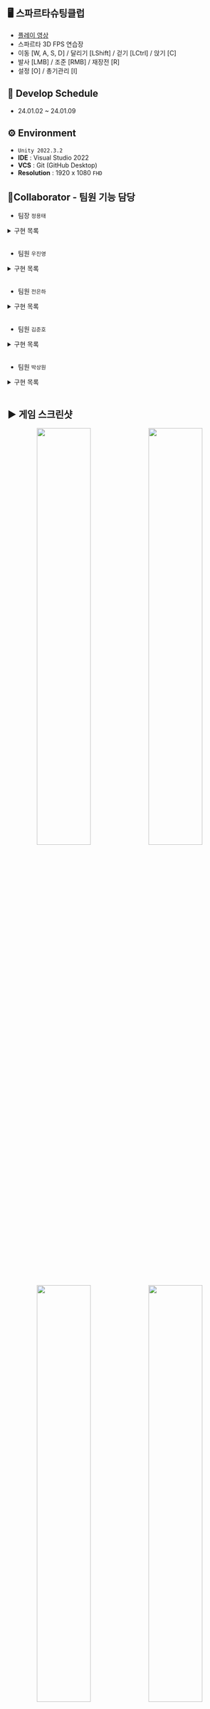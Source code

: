 ## 🖥️ 스파르타슈팅클럽

+ [플레이 영상](https://youtu.be/cc5jiGRsd6Y)
+ 스파르타 3D FPS 연습장
+ 이동 [W, A, S, D] / 달리기 [LShift] / 걷기 [LCtrl] / 앉기 [C]
+ 발사 [LMB] / 조준 [RMB] / 재장전 [R]
+ 설정 [O] / 총기관리 [I]

## 📆 Develop Schedule

* 24.01.02 ~ 24.01.09

## ⚙️ Environment

- `Unity 2022.3.2`
- **IDE** : Visual Studio 2022
- **VCS** : Git (GitHub Desktop)
- **Resolution** :	1920 x 1080 `FHD`

## 👤Collaborator - 팀원 기능 담당

- 팀장  `정용태`
<details>
  <summary>구현 목록</summary>
  <ul>
    <li>인벤토리 & 장비관리 시스템 구현</li>
    <li>총기 파츠 구현</li>
    <li>총기 UI Tooltip 구현</li>
    <li>표적 사격장 시스템 구현</li>
    <li>게임 레벨 디자인</li>
  </ul>
</details>
</br>

- 팀원  `우진영`
<details>
  <summary>구현 목록</summary>
  <ul>
    <li>게임 매니저 관리 [Resource, Input, Settings, Cinemachine]</li>
    <li>플레이어 조작 구현 [이동, 조준, 단축키]</li>
    <li>플레이어 StateMachine [서기, 앉기, 달리기]</li>
    <li>CinemachineManager 구현 [총기 조준, FOV 조정]</li>
    <li>맵 레벨 디자인 [포탈 이동] & UI 관련 키세팅</li>
    <li>버그 수정 & 리팩토링</li>
  </ul>
</details>
</br>

- 팀원  `전은하`
<details>
  <summary>구현 목록</summary>
  <ul>
    <li>총, 총알 시스템 구현</li>
    <li>다양한 무기 구현 [권총, 저격총, 산탄총, 기관총, 수류탄]</li>
    <li>총 디테일 작업 [조준&장전 모션, 탄흔, MuzzleFlash]</li>
    <li>오브젝트 풀 & Json 저장 구현</li>
    <li>맵 레벨 디자인</li>
  </ul>
</details>
</br>

- 팀원  `김준호`
<details>
  <summary>구현 목록</summary>
  <ul>
    <li>표적 부위별 데미지 피격 구현</li>
    <li>표적 디테일 구현 [상태, 모션]</li>
    <li>공격하는 적 타겟 구현 [스탯, 딜레이]</li>
    <li>맵 레벨 디자인 [적 스폰]</li>
  </ul>
</details>
</br>

- 팀원  `박상원`
<details>
  <summary>구현 목록</summary>
  <ul>
    <li>UIManger & UI Binding System 구현</li>
    <li>설정 [FOV, 마우스 감도, 볼륨 조절]</li>
    <li>플레이와 상호작용하는 UI Scene 구성</li>
    <li>UI Dynamic Crosshair, 스탠딩 모션, 장탄 수 표시</li>
    <li>AudioManager & 총기 사운드 구현</li>
  </ul>
</details>
</br>

## ▶️ 게임 스크린샷

<p align="center">
  <img src="https://github.com/jyWooooo/TEAM55555-SpartaShootingClub/assets/6329345/a1ea2be2-1c2d-4941-9156-2894518f83d5" width="49%"/>
  <img src="https://github.com/jyWooooo/TEAM55555-SpartaShootingClub/assets/6329345/3dd51f23-1e20-4589-ad01-edcd2185f4ff" width="49%"/>
</p>
<p align="center">
  <img src="https://github.com/jyWooooo/TEAM55555-SpartaShootingClub/assets/6329345/7fda67c0-1781-4914-90f5-f255b225d828" width="49%"/>
  <img src="https://github.com/jyWooooo/TEAM55555-SpartaShootingClub/assets/6329345/4cb9b593-7e0e-4b10-99bf-5ed4bed4fafb" width="49%"/>
  </p>
<p align="center">
  <img src="https://github.com/jyWooooo/TEAM55555-SpartaShootingClub/assets/6329345/5c74ac88-d1b5-47c9-9278-a630e27a512b" width="49%"/>
  <img src="https://github.com/jyWooooo/TEAM55555-SpartaShootingClub/assets/6329345/545ce30c-43e8-4eb6-a6d8-5d98cf2b6e7b" width="49%"/>
</p>
<p align="center">
  <img src="https://github.com/jyWooooo/TEAM55555-SpartaShootingClub/assets/6329345/d70b8b07-1a5e-4a16-a799-3b94952af2d5" width="49%"/>
  <img src="https://github.com/jyWooooo/TEAM55555-SpartaShootingClub/assets/6329345/4cbf96d5-5c1b-467e-b245-e7b8ac855fd4" width="49%"/>
</p>
<p align="center">
  <img src="https://github.com/jyWooooo/TEAM55555-SpartaShootingClub/assets/6329345/f35b7736-c1f0-484a-9790-df65c9f7ebd0" width="49%"/>
  <img src="https://github.com/jyWooooo/TEAM55555-SpartaShootingClub/assets/6329345/03fd95c8-0092-4887-9eda-a6d8811b7006" width="49%"/>
</p>


## 🔫 트러블슈팅

+ [우진영님의 트러블슈팅](https://velog.io/@wjy0423/내일배움캠프-Unity-50일차-TIL-팀-오오오오오-개발일지)
+ [사운드중첩 트러블](https://hongsamgamedev.tistory.com/66)
+ [연속 충돌 검사(CCD)](https://unidevrecord.tistory.com/145)
+ [URP쉐이더 트러블](https://junho0873.tistory.com/42)
